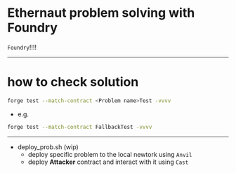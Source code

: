 # Ethernaut problem solving with Foundry

`Foundry`!!!!

---
# how to check solution

```bash
forge test --match-contract <Problem name>Test -vvvv
```

- e.g.
```bash
forge test --match-contract FallbackTest -vvvv
```

---

- deploy_prob.sh (wip)
    - deploy specific problem to the local newtork using `Anvil`
    - deploy **Attacker** contract and interact with it using `Cast`


